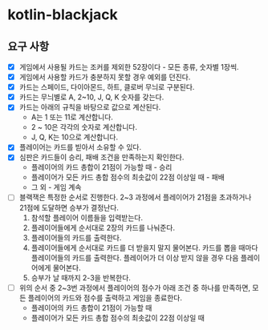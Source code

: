 # kotlin-blackjack

## 요구 사항

-[x] 게임에서 사용될 카드는 조커를 제외한 52장이다 - 모든 종류, 숫자별 1장씩.
-[x] 게임에서 사용할 카드가 충분하지 못할 경우 예외를 던진다.
-[x] 카드는 스페이드, 다이아몬드, 하트, 클로버 무늬로 구분된다.
-[x] 카드는 무늬별로 A, 2~10, J, Q, K 숫자를 갖는다.
-[x] 카드는 아래의 규칙을 바탕으로 값으로 계산된다.
    * A는 1 또는 11로 계산합니다.
    * 2 ~ 10은 각각의 숫자로 계산합니다.
    * J, Q, K는 10으로 계산합니다.
-[x] 플레이어는 카드를 빋아서 소유할 수 있다.
-[x] 심판은 카드들이 승리, 패배 조건을 만족하는지 확인한다.
    - 플레이어의 카드 총합이 21점이 가능할 때 - 승리
    - 플레이어가 모든 카드 총합 점수의 최솟값이 22점 이상일 때 - 패배
    - 그 외 - 게임 계속
-[ ] 블랙잭은 특정한 순서로 진행한다. 2~3 과정에서 플레이어가 21점을 초과하거나 21점에 도달하면 승부가 결정난다.
    1. 참석할 플레이어 이름들을 입력받는다.
    2. 플레이어들에게 순서대로 2장의 카드를 나눠준다.
    3. 플레이어들의 카드를 출력한다.
    4. 플레이어들에게 순서대로 카드를 더 받을지 말지 물어본다. 카드를 뽑을 때마다 플레이어들의 카드를 출력한다. 플레이어가 더 이상 받지 않을 경우 다음 플레이어에게 물어본다.
    5. 승부가 날 때까지 2-3을 반복한다.
-[ ] 위의 순서 중 2~3번 과정에서 플레이어의 점수가 아래 조건 중 하나를 만족하면, 모든 플레이어의 카드와 점수를 출력하고 게임을 종료한다.
    - 플레이어의 카드 총합이 21점이 가능할 때
    - 플레이어가 모든 카드 총합 점수의 최솟값이 22점 이상일 때
